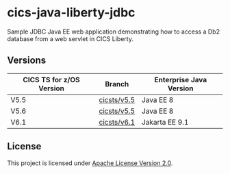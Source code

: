 # cics-java-liberty-jdbc
Sample JDBC Java EE web application demonstrating how to access a Db2 database from a web servlet in CICS Liberty.

## Versions

| CICS TS for z/OS Version | Branch                                 | Enterprise Java Version |
|--------------------------|----------------------------------------|-------------------------|
| V5.5                     | [cicsts/v5.5](/../../tree/cicsts/v5.5) | Java EE 8               |
| V5.6                     | [cicsts/v5.5](/../../tree/cicsts/v5.5) | Java EE 8               |
| V6.1                     | [cicsts/v6.1](/../../tree/cicsts/v6.1) | Jakarta EE 9.1          |

## License
This project is licensed under [Apache License Version 2.0](LICENSE).